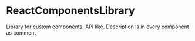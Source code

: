 # ReactComponentsLibrary
Library for custom components. API like. Description is in every component as comment
